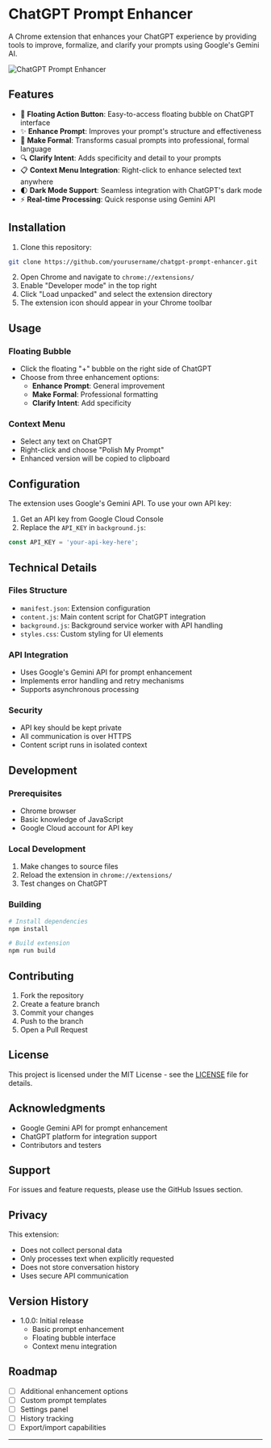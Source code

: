 # ChatGPT Prompt Enhancer

A Chrome extension that enhances your ChatGPT experience by providing tools to improve, formalize, and clarify your prompts using Google's Gemini AI.

![ChatGPT Prompt Enhancer](screenshots/demo.gif)

## Features

- 🎯 **Floating Action Button**: Easy-to-access floating bubble on ChatGPT interface
- ✨ **Enhance Prompt**: Improves your prompt's structure and effectiveness
- 📝 **Make Formal**: Transforms casual prompts into professional, formal language
- 🔍 **Clarify Intent**: Adds specificity and detail to your prompts
- 📋 **Context Menu Integration**: Right-click to enhance selected text anywhere
- 🌓 **Dark Mode Support**: Seamless integration with ChatGPT's dark mode
- ⚡ **Real-time Processing**: Quick response using Gemini API

## Installation

1. Clone this repository:
```bash
git clone https://github.com/yourusername/chatgpt-prompt-enhancer.git
```

2. Open Chrome and navigate to `chrome://extensions/`
3. Enable "Developer mode" in the top right
4. Click "Load unpacked" and select the extension directory
5. The extension icon should appear in your Chrome toolbar

## Usage

### Floating Bubble
- Click the floating "+" bubble on the right side of ChatGPT
- Choose from three enhancement options:
  - **Enhance Prompt**: General improvement
  - **Make Formal**: Professional formatting
  - **Clarify Intent**: Add specificity

### Context Menu
- Select any text on ChatGPT
- Right-click and choose "Polish My Prompt"
- Enhanced version will be copied to clipboard

## Configuration

The extension uses Google's Gemini API. To use your own API key:

1. Get an API key from Google Cloud Console
2. Replace the `API_KEY` in `background.js`:
```javascript
const API_KEY = 'your-api-key-here';
```

## Technical Details

### Files Structure
- `manifest.json`: Extension configuration
- `content.js`: Main content script for ChatGPT integration
- `background.js`: Background service worker with API handling
- `styles.css`: Custom styling for UI elements

### API Integration
- Uses Google's Gemini API for prompt enhancement
- Implements error handling and retry mechanisms
- Supports asynchronous processing

### Security
- API key should be kept private
- All communication is over HTTPS
- Content script runs in isolated context

## Development

### Prerequisites
- Chrome browser
- Basic knowledge of JavaScript
- Google Cloud account for API key

### Local Development
1. Make changes to source files
2. Reload the extension in `chrome://extensions/`
3. Test changes on ChatGPT

### Building
```bash
# Install dependencies
npm install

# Build extension
npm run build
```

## Contributing

1. Fork the repository
2. Create a feature branch
3. Commit your changes
4. Push to the branch
5. Open a Pull Request

## License

This project is licensed under the MIT License - see the [LICENSE](LICENSE) file for details.

## Acknowledgments

- Google Gemini API for prompt enhancement
- ChatGPT platform for integration support
- Contributors and testers

## Support

For issues and feature requests, please use the GitHub Issues section.

## Privacy

This extension:
- Does not collect personal data
- Only processes text when explicitly requested
- Does not store conversation history
- Uses secure API communication

## Version History

- 1.0.0: Initial release
  - Basic prompt enhancement
  - Floating bubble interface
  - Context menu integration

## Roadmap

- [ ] Additional enhancement options
- [ ] Custom prompt templates
- [ ] Settings panel
- [ ] History tracking
- [ ] Export/import capabilities

---

